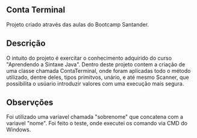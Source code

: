 ## Conta Terminal

Projeto criado através das aulas do Bootcamp Santander.

## Descrição

O intuito do projeto é exercitar o conhecimento adquirido do curso "Aprendendo a Sintaxe Java".
Dentro deste projeto contem a criação de uma classe chamada ContaTerminal, onde foram aplicadas todo o método utilizado, dentre deles, tipos primitvos, unário, e até mesmo Scanner, que possibilita o usúario introduzir valores com uma execução mais segura.

## Observções

Foi utilizado uma variavel chamada "sobrenome" que concatena com a variavel "nome".
Foi feito o teste, onde executei os comando via CMD do Windows.
